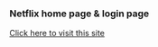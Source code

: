 ### Netflix home page & login page

[Click here to visit this site](https://netflix-sakib.netlify.app/)
